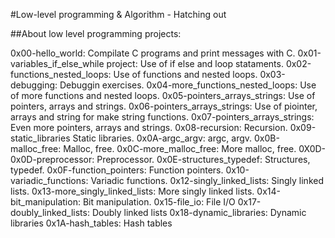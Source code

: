 #Low-level programming & Algorithm - Hatching out

##About low level programming projects:

0x00-hello_world: Compilate C programs and print messages with C.
0x01-variables_if_else_while project: Use of if else and loop stataments.
0x02-functions_nested_loops: Use of functions and nested loops.
0x03-debugging: Debuggin exercises.
0x04-more_functions_nested_loops: Use of more functions and nested loops.
0x05-pointers_arrays_strings: Use of pointers, arrays and strings.
0x06-pointers_arrays_strings: Use of piointer, arrays and string for make string functions.
0x07-pointers_arrays_strings: Even more pointers, arrays and strings.
0x08-recursion: Recursion.
0x09-static_libraries Static libraries.
0x0A-argc_argv: argc, argv.
0x0B-malloc_free: Malloc, free.
0x0C-more_malloc_free: More malloc, free.
0X0D-0x0D-preprocessor: Preprocessor.
0x0E-structures_typedef: Structures, typedef.
0x0F-function_pointers: Function pointers.
0x10-variadic_functions: Variadic functions.
0x12-singly_linked_lists: Singly linked lists.
0x13-more_singly_linked_lists: More singly linked lists.
0x14-bit_manipulation: Bit manipulation.
0x15-file_io: File I/O
0x17-doubly_linked_lists: Doubly linked lists
0x18-dynamic_libraries: Dynamic libraries
0x1A-hash_tables: Hash tables
